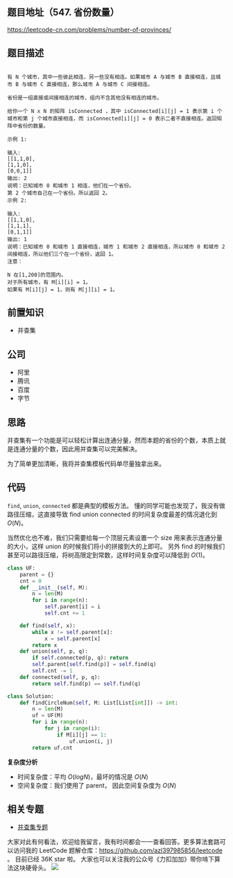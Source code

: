 ## 题目地址（547. 省份数量）

https://leetcode-cn.com/problems/number-of-provinces/

## 题目描述

```

有 N 个城市，其中一些彼此相连，另一些没有相连。如果城市 A 与城市 B 直接相连，且城市 B 与城市 C 直接相连，那么城市 A 与城市 C 间接相连。

省份是一组直接或间接相连的城市，组内不含其他没有相连的城市。

给你一个 N x N 的矩阵 isConnected ，其中 isConnected[i][j] = 1 表示第 i 个城市和第 j 个城市直接相连，而 isConnected[i][j] = 0 表示二者不直接相连。返回矩阵中省份的数量。

示例 1:

输入:
[[1,1,0],
[1,1,0],
[0,0,1]]
输出: 2
说明：已知城市 0 和城市 1 相连，他们在一个省份。
第 2 个城市自己在一个省份。所以返回 2。
示例 2:

输入:
[[1,1,0],
[1,1,1],
[0,1,1]]
输出: 1
说明：已知城市 0 和城市 1 直接相连，城市 1 和城市 2 直接相连，所以城市 0 和城市 2 间接相连，所以他们三个在一个省份，返回 1。
注意：

N 在[1,200]的范围内。
对于所有城市，有 M[i][i] = 1。
如果有 M[i][j] = 1，则有 M[j][i] = 1。

```

## 前置知识

- 并查集

## 公司

- 阿里
- 腾讯
- 百度
- 字节

## 思路

并查集有一个功能是可以轻松计算出连通分量，然而本题的省份的个数，本质上就是连通分量的个数，因此用并查集可以完美解决。

为了简单更加清晰，我将并查集模板代码单尽量独拿出来。

## 代码

`find`, `union`, `connected` 都是典型的模板方法。 懂的同学可能也发现了，我没有做路径压缩，这直接导致 find union connected 的时间复杂度最差的情况退化到 $O(N)$。

当然优化也不难，我们只需要给每一个顶层元素设置一个 size 用来表示连通分量的大小，这样 union 的时候我们将小的拼接到大的上即可。 另外 find 的时候我们甚至可以路径压缩，将树高限定到常数，这样时间复杂度可以降低到 $O(1)$。

```python
class UF:
    parent = {}
    cnt = 0
    def __init__(self, M):
        n = len(M)
        for i in range(n):
            self.parent[i] = i
            self.cnt += 1

    def find(self, x):
        while x != self.parent[x]:
            x = self.parent[x]
        return x
    def union(self, p, q):
        if self.connected(p, q): return
        self.parent[self.find(p)] = self.find(q)
        self.cnt -= 1
    def connected(self, p, q):
        return self.find(p) == self.find(q)

class Solution:
    def findCircleNum(self, M: List[List[int]]) -> int:
        n = len(M)
        uf = UF(M)
        for i in range(n):
            for j in range(i):
                if M[i][j] == 1:
                    uf.union(i, j)
        return uf.cnt

```

**复杂度分析**

- 时间复杂度：平均 $O(logN)$，最坏的情况是 $O(N)$
- 空间复杂度：我们使用了 parent， 因此空间复杂度为 $O(N)$

## 相关专题

- [并查集专题](https://github.com/azl397985856/leetcode/blob/master/thinkings/union-find.md)

大家对此有何看法，欢迎给我留言，我有时间都会一一查看回答。更多算法套路可以访问我的 LeetCode 题解仓库：https://github.com/azl397985856/leetcode 。 目前已经 36K star 啦。
大家也可以关注我的公众号《力扣加加》带你啃下算法这块硬骨头。
![](https://p.ipic.vip/3f6d57.jpg)
